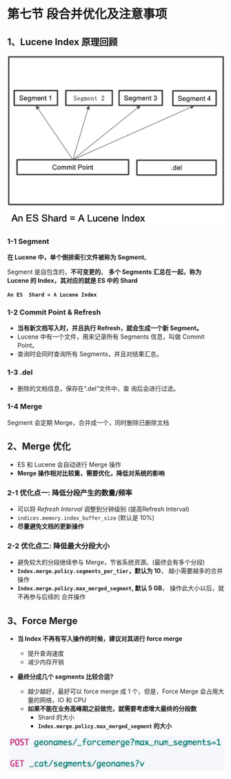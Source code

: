 # **第七节 段合并优化及注意事项**

## **1、Lucene Index 原理回顾**

![Alt Image Text](../images/chap12_7_1.png "Body image")

### **1-1 Segment**

**在 Lucene 中，单个倒排索引文件被称为 Segment**。

Segment 是自包含的，**不可变更的**。 **多个 Segments 汇总在一起，称为 Lucene 的 Index，其对应的就是 ES 中的 Shard**


**`An ES  Shard = A Lucene Index`**

### **1-2 Commit Point & Refresh**

* **当有新文档写入时，并且执行 Refresh，就会生成一个新 Segment。**
* Lucene 中有一个文件，用来记录所有 Segments 信息，叫做 Commit Point。
* 查询时会同时查询所有 Segments，并且对结果汇总。

### **1-3 .del**

* 删除的文档信息，保存在“.del”文件中，查 询后会进行过滤。

### **1-4 Merge**

Segment 会定期 Merge，合并成一个，同时删除已删除文档


## **2、Merge 优化**

* ES 和 Lucene 会自动进行 Merge 操作
* **Merge 操作相对比较重，需要优化，降低对系统的影响**

### **2-1 优化点一:  降低分段产生的数量/频率**

* 可以将 *Refresh Interval* 调整到分钟级别 (提高Refresh Interval)
* `indices.memory.index_buffer_size` (默认是 10%)
* **尽量避免文档的更新操作**

### **2-2 优化点二: 降低最大分段大小**

* 避免较大的分段继续参与 Merge，节省系统资源。(最终会有多个分段)
* **`Index.merge.policy.segments_per_tier`，默认为 10**， 越小需要越多的合并操作
* **`Index.merge.policy.max_merged_segment`, 默认 5 GB**， 操作此大小以后，就不再参与后续的 合并操作


## **3、Force Merge**

* **当 Index 不再有写入操作的时候，建议对其进行 force merge**
	* 提升查询速度 
	* 减少内存开销

* **最终分成几个 segments 比较合适?**
	* 越少越好，最好可以 force merge 成 1 个，但是，Force Merge 会占用大量的网络，IO 和 CPU
	* **如果不能在业务高峰期之前做完，就需要考虑增大最终的分段数**
		* Shard 的大小
		*  **`Index.merge.policy.max_merged_segment` 的大小**

![Alt Image Text](../images/chap12_7_2.png "Body image")
